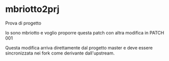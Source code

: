 # mbriotto2prj
Prova di progetto

Io sono mbriotto e voglio proporre questa patch con altra modifica in PATCH 001

Questa modifica arriva direttamente dal progetto master e deve essere
sincronizzata nei fork come derivante dall'upstream.

